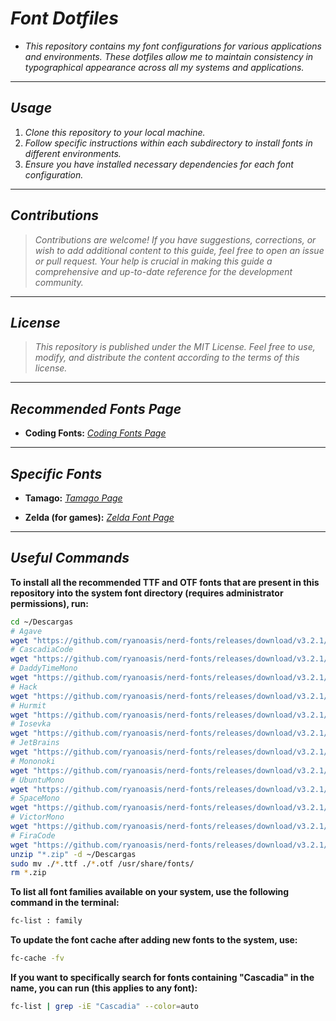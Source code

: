 <!-- Author: Daniel Benjamin Perez Morales -->
<!-- GitHub: https://github.com/DanielPerezMoralesDev13 -->
<!-- Email: danielperezdev@proton.me -->

# ***Font Dotfiles***

- *This repository contains my font configurations for various applications and environments. These dotfiles allow me to maintain consistency in typographical appearance across all my systems and applications.*

---

## ***Usage***

1. *Clone this repository to your local machine.*
2. *Follow specific instructions within each subdirectory to install fonts in different environments.*
3. *Ensure you have installed necessary dependencies for each font configuration.*

---

## ***Contributions***

> *Contributions are welcome! If you have suggestions, corrections, or wish to add additional content to this guide, feel free to open an issue or pull request. Your help is crucial in making this guide a comprehensive and up-to-date reference for the development community.*

---

## ***License***

> *This repository is published under the MIT License. Feel free to use, modify, and distribute the content according to the terms of this license.*

---

## ***Recommended Fonts Page***

- **Coding Fonts:** *[Coding Fonts Page](https://coding-fonts.css-trickz.com/ "https://coding-fonts.css-trickz.com/")*

---

## ***Specific Fonts***

- **Tamago:** *[Tamago Page](https://alenlobeiras.com/projects/tamago "https://alenlobeiras.com/projects/tamago")*

- **Zelda (for games):** *[Zelda Font Page](https://www.fontspace.com/search?q=zelda "https://www.fontspace.com/search?q=zelda")*

---

## ***Useful Commands***

**To install all the recommended TTF and OTF fonts that are present in this repository into the system font directory (requires administrator permissions), run:**

```bash
cd ~/Descargas
# Agave
wget "https://github.com/ryanoasis/nerd-fonts/releases/download/v3.2.1/Agave.zip"
# CascadiaCode
wget "https://github.com/ryanoasis/nerd-fonts/releases/download/v3.2.1/CascadiaCode.zip"
# DaddyTimeMono
wget "https://github.com/ryanoasis/nerd-fonts/releases/download/v3.2.1/DaddyTimeMono.zip"
# Hack
wget "https://github.com/ryanoasis/nerd-fonts/releases/download/v3.2.1/Hack.zip"
# Hurmit
wget "https://github.com/ryanoasis/nerd-fonts/releases/download/v3.2.1/Hermit.zip"
# Iosevka
wget "https://github.com/ryanoasis/nerd-fonts/releases/download/v3.2.1/Iosevka.zip"
# JetBrains
wget "https://github.com/ryanoasis/nerd-fonts/releases/download/v3.2.1/JetBrainsMono.zip"
# Mononoki
wget "https://github.com/ryanoasis/nerd-fonts/releases/download/v3.2.1/Mononoki.zip"
# UbuntuMono
wget "https://github.com/ryanoasis/nerd-fonts/releases/download/v3.2.1/UbuntuMono.zip"
# SpaceMono
wget "https://github.com/ryanoasis/nerd-fonts/releases/download/v3.2.1/SpaceMono.zip"
# VictorMono
wget "https://github.com/ryanoasis/nerd-fonts/releases/download/v3.2.1/VictorMono.zip"
# FiraCode
wget "https://github.com/ryanoasis/nerd-fonts/releases/download/v3.2.1/FiraCode.zip"
unzip "*.zip" -d ~/Descargas
sudo mv ./*.ttf ./*.otf /usr/share/fonts/
rm *.zip
```

**To list all font families available on your system, use the following command in the terminal:**

```bash
fc-list : family
```

**To update the font cache after adding new fonts to the system, use:**

```bash
fc-cache -fv
```

**If you want to specifically search for fonts containing "Cascadia" in the name, you can run (this applies to any font):**

```bash
fc-list | grep -iE "Cascadia" --color=auto
```
